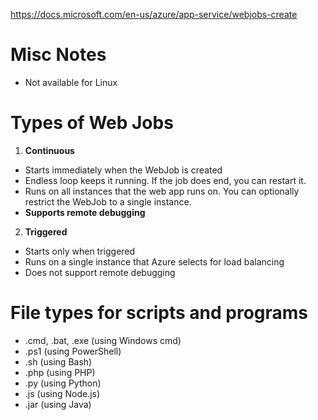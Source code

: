 https://docs.microsoft.com/en-us/azure/app-service/webjobs-create

# Misc Notes
- Not available for Linux

# Types of Web Jobs

1. **Continuous**
- Starts immediately when the WebJob is created
- Endless loop keeps it running. If the job does end, you can restart it.
- Runs on all instances that the web app runs on. You can optionally restrict the WebJob to a single instance.
- **Supports remote debugging**

2. **Triggered**
- Starts only when triggered 
- Runs on a single instance that Azure selects for load balancing 
- Does not support remote debugging

# File types for scripts and programs
- .cmd, .bat, .exe (using Windows cmd)
- .ps1 (using PowerShell)
- .sh (using Bash)
- .php (using PHP)
- .py (using Python)
- .js (using Node.js)
- .jar (using Java)
